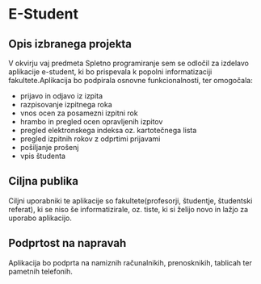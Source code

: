 # E-Student

## Opis izbranega projekta
V okvirju vaj predmeta Spletno programiranje sem se odločil za izdelavo aplikacije e-student, ki bo prispevala k popolni informatizaciji fakultete.Aplikacija bo 
podpirala osnovne funkcionalnosti, ter omogočala:

* prijavo in odjavo iz izpita
* razpisovanje izpitnega roka
* vnos ocen za posamezni izpitni rok
* hrambo in pregled ocen opravljenih izpitov
* pregled elektronskega indeksa oz. kartotečnega lista
* pregled izpitnih rokov z odprtimi prijavami
* pošiljanje prošenj
* vpis študenta

## Ciljna publika
Ciljni uporabniki te aplikacije so fakultete(profesorji, študentje, študentski referat), ki se niso še informatizirale, oz. tiste, ki si želijo novo in lažjo za uporabo aplikacijo.

## Podprtost na napravah
Aplikacija bo podprta na namiznih računalnikih, prenosknikih, tablicah ter pametnih telefonih.
 
